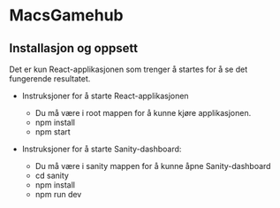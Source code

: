 # MacsGamehub

## Installasjon og oppsett
Det er kun React-applikasjonen som trenger å startes for å se det fungerende resultatet.

* Instruksjoner for å starte React-applikasjonen
  * Du må være i root mappen for å kunne kjøre applikasjonen.
  * npm install
  * npm start


* Instruksjoner for å starte Sanity-dashboard:
  * Du må være i sanity mappen for å kunne åpne Sanity-dashboard
  * cd sanity
  * npm install
  * npm run dev 
